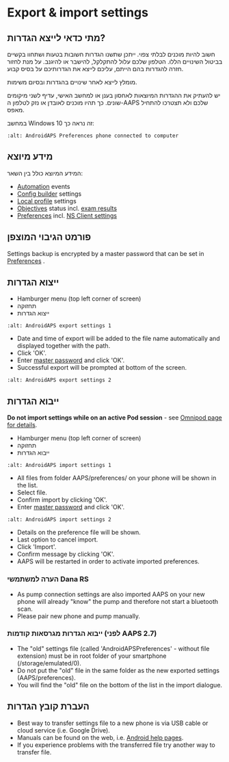 # Export & import settings

## מתי כדאי לייצא הגדרות?

חשוב להיות מוכנים לבלתי צפוי. ייתכן שתשנו הגדרות חשובות בטעות ושתחוו בקשיים בביטול השינויים הללו. הטלפון שלכם עלול להתקלקל, להישבר או להיגנב. על מנת לחזור חזרה להגדרות בהם הייתם, עליכם לייצא את הגדרותיכם על בסיס קבוע.

מומלץ לייצא לאחר שינויים בהגדרות ובסיום משימות.

יש להעתיק את ההגדרות המיוצאות לאחסון בענן או למחשב האישי, עדיף לשני מיקומים שונים. כך תהיו מוכנים לאובדן או נזק לטלפון ה-AAPS שלכם ולא תצטרכו להתחיל מאפס.

במחשב Windows 10 זה נראה כך:

```{image} ../images/AAPS_ExImportSettingsWin.png
:alt: AndroidAPS Preferences phone connected to computer
```

## מידע מיוצא

המידע המיוצא כולל בין השאר:

- [Automation](../Usage/Automation.md) events
- [Config builder](../Configuration/Config-Builder.md) settings
- [Local profile](../Configuration/Config-Builder.md#local-profile) settings
- [Objectives](../Usage/Objectives.md) status incl. [exam results](../Usage/Objectives.md#objective-3-prove-your-knowledge)
- [Preferences](../Configuration/Preferences.md) incl. [NS Client settings](../Configuration/Preferences.md#nsclient)

## פורמט הגיבוי המוצפן

Settings backup is encrypted by a master password that can be set in [Preferences](../Configuration/Preferences.md#master-password) .

## ייצוא הגדרות

- Hamburger menu (top left corner of screen)
- תחזוקה
- ייצוא הגדרות

```{image} ../images/AAPS_ExportSettings1.png
:alt: AndroidAPS export settings 1
```

- Date and time of export will be added to the file name automatically and displayed together with the path.
- Click 'OK'.
- Enter [master password](../Configuration/Preferences.md#master-password) and click 'OK'.
- Successful export will be prompted at bottom of the screen.

```{image} ../images/AAPS_ExportSettings2.png
:alt: AndroidAPS export settings 2
```

## ייבוא הגדרות

**Do not import settings while on an active Pod session** - see [Omnipod page for details](../Configuration/OmnipodEros.md#import-settings-from-previous-aaps).

- Hamburger menu (top left corner of screen)
- תחזוקה
- ייבוא הגדרות

```{image} ../images/AAPS_ImportSettings1.png
:alt: AndroidAPS import settings 1
```

- All files from folder AAPS/preferences/ on your phone will be shown in the list.
- Select file.
- Confirm import by clicking 'OK'.
- Enter [master password](../Configuration/Preferences.md#master-password) and click 'OK'.

```{image} ../images/AAPS_ImportSettings2.png
:alt: AndroidAPS import settings 2
```

- Details on the preference file will be shown.
- Last option to cancel import.
- Click 'Import'.
- Confirm message by clicking 'OK'.
- AAPS will be restarted in order to activate imported preferences.

### הערה למשתמשי Dana RS

- As pump connection settings are also imported AAPS on your new phone will already "know" the pump and therefore not start a bluetooth scan.
- Please pair new phone and pump manually.

### ייבוא הגדרות מגרסאות קודמות (לפני AAPS 2.7)

- The "old" settings file (called 'AndroidAPSPreferences' - without file extension) must be in root folder of your smartphone (/storage/emulated/0).
- Do not put the "old" file in the same folder as the new exported settings (AAPS/preferences).
- You will find the "old" file on the bottom of the list in the import dialogue.

## העברת קובץ הגדרות

- Best way to transfer settings file to a new phone is via USB cable or cloud service (i.e. Google Drive).
- Manuals can be found on the web, i.e. [Android help pages](https://support.google.com/android/answer/9064445?hl=en).
- If you experience problems with the transferred file try another way to transfer file.
